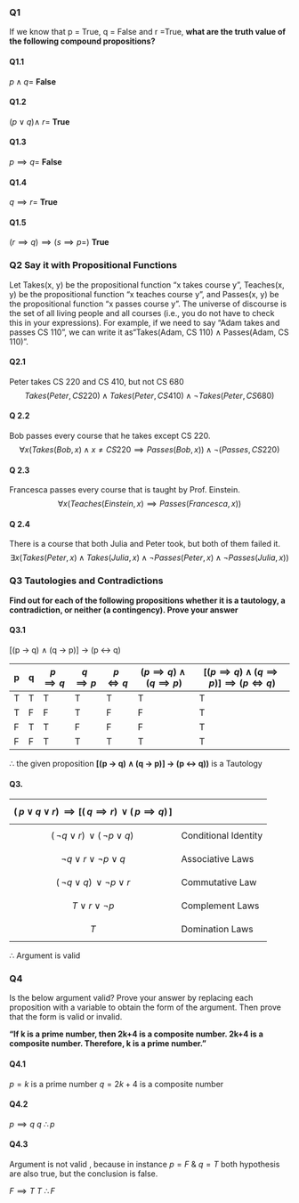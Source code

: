 ### Q1
If we know that p = True, q = False and r =True, **what are the truth value of the following compound propositions?** 
#### Q1.1
$p \land q=$
	**False** 
#### Q1.2
$(p\lor q)\land\:r =$
	**True**
#### Q1.3
$p \implies q =$
	**False**
#### Q1.4
$q \implies r =$
	**True**
#### Q1.5
$(r \implies q) \implies (s \implies p =)$
	**True**
### Q2  Say it with Propositional Functions
Let Takes(x, y) be the propositional function “x takes course y”, Teaches(x, y) be the propositional function “x teaches course y”, and Passes(x, y) be the propositional function “x passes course y”. The universe of discourse is the set of all living people and all courses (i.e., you do not have to check this in your expressions).
For example, if we need to say “Adam takes and passes CS 110”, we can write it as“Takes(Adam, CS 110) ∧ Passes(Adam, CS 110)”.
#### Q2.1
Peter takes CS 220 and CS 410, but not CS 680
$$Takes \left(Peter, CS 220\right) \land Takes \left(Peter, CS 410 \right) \land \lnot Takes \left(Peter, CS 680 \right)$$
#### Q 2.2 
Bob passes every course that he takes except CS 220.
$$\forall x \left(Takes \left(Bob,x \right)\land x \ne CS220 \implies Passes\left(Bob,x \right) \right) \land \lnot \left(Passes,CS220 \right)$$
#### Q 2.3
Francesca passes every course that is taught by Prof. Einstein.
$$\forall x \left(Teaches \left(Einstein,x \right) \implies Passes\left(Francesca,x \right)\right)$$
#### Q 2.4
There is a course that both Julia and Peter took, but both of them failed it.
$$\exists x \left(Takes \left(Peter,x \right) \land Takes \left(Julia, x \right) \land \lnot Passes \left(Peter,x \right) \land \lnot Passes \left(Julia, x \right) \right) $$
###  Q3 Tautologies and Contradictions
**Find out for each of the following propositions whether it is a tautology, a contradiction, or neither (a contingency). Prove your answer**
#### Q3.1
[(p → q) ∧ (q → p)] → (p ↔ q)

| p | q | $p \implies q$ | $q \implies p$ | $p \Leftrightarrow q$ | $\left(p \implies q \right) \land \left(q \implies p \right)$ | $[\left(p \implies q \right) \land \left(q \implies p \right)] \implies \left(p \Leftrightarrow q \right)$ |
|---|---|----------------|----------------|-----------------------|---------------------------------------------------------------|------------------------------------------------------------------------------------------------------------|
| T | T | T              | T              | T                     | T                                                             | T                                                                                                          |
| T | F | F              | T              | F                     | F                                                             | T                                                                                                          |
| F | T | T              | F              | F                     | F                                                             | T                                                                                                          |
| F | F | T              | T              | T                     | T                                                             | T                                                                                                          |

$\therefore$ the given proposition **[(p → q) ∧ (q → p)] → (p ↔ q))** is a Tautology
#### Q3.


| $$( \,p \lor q \lor r) \, \implies [( \, q \implies r) \, ∨ ( \, p \implies q) \,]$$ |                      |
| ------------------------------------------------------------------------------------ | -------------------- |
| $$( \, \lnot q \lor r) \, \lor ( \, \lnot p \lor q) \,$$                             | Conditional Identity |
| $$\lnot q \lor r \lor \lnot p \lor q$$                                               | Associative Laws     |
| $$( \, \lnot q \lor q) \, ∨ \lnot p \lor r$$                                         | Commutative Law      |
| $$T \lor r \lor \lnot p$$                                                            | Complement Laws      |
| $$T$$                                                                                | Domination Laws      |

$\therefore$ Argument is valid

### Q4
Is the below argument valid? Prove your answer by replacing each proposition with a variable to obtain the form of the argument. Then prove that the form is valid or invalid.

**“If k is a prime number, then 2k+4 is a composite number. 2k+4 is a composite number. Therefore, k is a prime number.”**

#### Q4.1
$p = k$ is a prime number
$q = 2k+4$ is a composite number
#### Q4.2
$p \implies q$
$q$
$\therefore p$
#### Q4.3
Argument is not valid , because in instance $p = F$ & $q = T$ both hypothesis are also true, but the conclusion is false.

$F \implies T$
$T$
$\therefore F$

